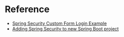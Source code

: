 # Reference
* [Spring Security Custom Form Login Example](https://examples.javacodegeeks.com/enterprise-java/spring/security-spring/spring-security-custom-form-login-example/)
* [Adding Spring Security to new Spring Boot project](https://www.youtube.com/watch?v=PhG5p_yv0zs&t=44s)
